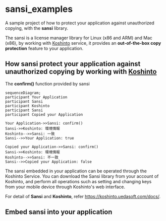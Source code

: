 # sansi_examples

A sample project of how to protect your application against unauthorized copying, with the **sansi** library.

The sansi is a license manager library for Linux (x86 and ARM) and Mac (x86), by working with [Koshinto](https://koshinto.uedasoft.com/docs/) service, it provides an **out-of-the-box copy protection** feature to your application.

## How sansi protect your application against unauthorized copying by working with [Koshinto](https://koshinto.uedasoft.com/docs/)
The **confirm()** function provided by sansi 

```mermaid
sequenceDiagram;
participant Your Application
participant Sansi
participant Koshinto
participant Sansi
participant Copied your Application

Your Application->>Sansi: confirm()
Sansi->>Koshinto: 環境情報
Koshinto-->>Sansi: 一致
Sansi-->>Your Application: true

Copied your Application->>Sansi: confirm()
Sansi->>Koshinto: 環境情報
Koshinto-->>Sansi: 不一致
Sansi-->>Copied your Application: false
```

The sansi embedded in your application can be operated through the Koshinto Service. You can download the Sansi library from your account of Koshinto, and perform all operations such as setting and changing keys from your mobile device through Koshinto's web interface.

For detail of **Sansi** and **Koshinto**, refer https://koshinto.uedasoft.com/docs/.

## Embed sansi into your application
